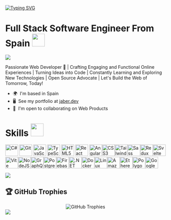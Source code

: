 
<a href="https://git.io/typing-svg"><img src="https://readme-typing-svg.herokuapp.com?font=Fira+Code&weight=900&size=50&pause=1000&color=F7F7F7&center=true&vCenter=true&width=1200&height=54&lines=Hey%2C+I'm+Daniel+Welcome+to+my+Profile!" alt="Typing SVG" /></a>

# Full Stack Software Engineer From Spain  <picture><img src = "https://user-images.githubusercontent.com/74038190/229223156-0cbdaba9-3128-4d8e-8719-b6b4cf741b67.gif" width = 40px></picture> 
<img src="https://user-images.githubusercontent.com/73097560/115834477-dbab4500-a447-11eb-908a-139a6edaec5c.gif">

Passionate Web Developer 🚀 | Crafting Engaging and Functional Online Experiences | Turning Ideas into Code | Constantly Learning and Exploring New Technologies | Open Source Advocate | Let's Build the Web of Tomorrow, Today!


* 🌍  I'm based in Spain
* 🖥️  See my portfolio at [jaber.dev](https://daniel.dev/)
* 🤝  I'm open to collaborating on Web Products


# Skills <img src='https://user-images.githubusercontent.com/74038190/206662607-d9e7591e-bbf9-42f9-9386-29efc927bc16.gif' width="40"> 


<p align="left">
<a
  href="https://docs.microsoft.com/en-us/dotnet/csharp/"
  target="_blank"
  rel="noreferrer"
  ><img
    src="https://raw.githubusercontent.com/danielcranney/readme-generator/main/public/icons/skills/csharp-colored.svg"
    alt="C#"
    width="40"
    height="36"
/></a>
<a href="https://git-scm.com/" target="_blank" rel="noreferrer"
  ><img
    src="https://raw.githubusercontent.com/danielcranney/readme-generator/main/public/icons/skills/git-colored.svg"
    alt="Git"
    width="40"
    height="36"
/></a>
<a
  href="https://developer.mozilla.org/en-US/docs/Web/JavaScript"
  target="_blank"
  rel="noreferrer"
  ><img
    src="https://raw.githubusercontent.com/danielcranney/readme-generator/main/public/icons/skills/javascript-colored.svg"
    alt="JavaScript"
    width="40"
    height="36"
/></a>

<a href="https://www.typescriptlang.org/" target="_blank" rel="noreferrer">
  <img
    src="https://raw.githubusercontent.com/danielcranney/readme-generator/main/public/icons/skills/typescript-colored.svg"
    alt="TypeScript"
    width="40"
    height="36"
/></a>
<a
  href="https://developer.mozilla.org/en-US/docs/Glossary/HTML5"
  target="_blank"
  rel="noreferrer"
>
  <img
    src="https://raw.githubusercontent.com/danielcranney/readme-generator/main/public/icons/skills/html5-colored.svg"
    alt="HTML5"
    width="40"
    height="36"
/></a>
<a href="https://reactjs.org/" target="_blank" rel="noreferrer">
  <img
    src="https://raw.githubusercontent.com/danielcranney/readme-generator/main/public/icons/skills/react-colored.svg"
    alt="React"
    width="40"
    height="36"
/></a>

<a href="https://angular.io/" target="_blank" rel="noreferrer">
  <img
    src="https://raw.githubusercontent.com/danielcranney/readme-generator/main/public/icons/skills/angularjs-colored.svg"
    alt="Angular"
    width="40"
    height="36" /></a
><a href="https://www.w3.org/TR/CSS/#css" target="_blank" rel="noreferrer"
  ><img
    src="https://raw.githubusercontent.com/danielcranney/readme-generator/main/public/icons/skills/css3-colored.svg"
    alt="CSS3"
    width="40"
    height="36" /></a
><a href="https://tailwindcss.com/" target="_blank" rel="noreferrer"
  ><img
    src="https://raw.githubusercontent.com/danielcranney/readme-generator/main/public/icons/skills/tailwindcss-colored.svg"
    alt="TailwindCSS"
    width="40"
    height="36" /></a
><a href="https://sass-lang.com/" target="_blank" rel="noreferrer"
  ><img
    src="https://raw.githubusercontent.com/danielcranney/readme-generator/main/public/icons/skills/sass-colored.svg"
    alt="Sass"
    width="40"
    height="36" /></a
><a href="https://redux.js.org/" target="_blank" rel="noreferrer"
  ><img
    src="https://raw.githubusercontent.com/danielcranney/readme-generator/main/public/icons/skills/redux-colored.svg"
    alt="Redux"
    width="40"
    height="36" /></a
><a href="https://svelte.dev/" target="_blank" rel="noreferrer"
  ><img
    src="https://raw.githubusercontent.com/danielcranney/readme-generator/main/public/icons/skills/svelte-colored.svg"
    alt="Svelte"
    width="40"
    height="36" /></a
><a href="https://vitejs.dev/" target="_blank" rel="noreferrer"
  ><img
    src="https://raw.githubusercontent.com/danielcranney/readme-generator/main/public/icons/skills/vite-colored.svg"
    alt="Vite"
    width="40"
    height="36" /></a
><a href="https://nodejs.org/en/" target="_blank" rel="noreferrer"
  ><img
    src="https://raw.githubusercontent.com/danielcranney/readme-generator/main/public/icons/skills/nodejs-colored.svg"
    alt="NodeJS"
    width="40"
    height="36" /></a
><a href="https://graphql.org/" target="_blank" rel="noreferrer"
  ><img
    src="https://raw.githubusercontent.com/danielcranney/readme-generator/main/public/icons/skills/graphql-colored.svg"
    alt="GraphQL"
    width="40"
    height="36" /></a
><a href="https://www.postgresql.org/" target="_blank" rel="noreferrer"
  ><img
    src="https://raw.githubusercontent.com/danielcranney/readme-generator/main/public/icons/skills/postgresql-colored.svg"
    alt="PostgreSQL"
    width="40"
    height="36" /></a
><a href="https://firebase.google.com/" target="_blank" rel="noreferrer"
  ><img
    src="https://raw.githubusercontent.com/danielcranney/readme-generator/main/public/icons/skills/firebase-colored.svg"
    alt="Firebase"
    width="40"
    height="36" /></a
><a href="https://dotnet.microsoft.com/en-us/" target="_blank" rel="noreferrer"
  ><img
    src="https://raw.githubusercontent.com/danielcranney/readme-generator/main/public/icons/skills/dot-net-colored.svg"
    alt=".NET"
    width="40"
    height="36" /></a
><a href="https://www.docker.com/" target="_blank" rel="noreferrer"
  ><img
    src="https://raw.githubusercontent.com/danielcranney/readme-generator/main/public/icons/skills/docker-colored.svg"
    alt="Docker"
    width="40"
    height="36" /></a
><a href="https://www.linux.org" target="_blank" rel="noreferrer"
  ><img
    src="https://raw.githubusercontent.com/danielcranney/readme-generator/main/public/icons/skills/linux-colored.svg"
    alt="Linux"
    width="40"
    height="36" /></a
><a href="https://aws.amazon.com" target="_blank" rel="noreferrer"
  ><img
    src="https://raw.githubusercontent.com/danielcranney/readme-generator/main/public/icons/skills/aws-colored-dark.svg"
    alt="Amazon Web Services"
    width="40"
    height="36" /></a
><a href="https://ethereum.org/en/" target="_blank" rel="noreferrer"
  ><img
    src="https://raw.githubusercontent.com/danielcranney/readme-generator/main/public/icons/skills/ethereum-colored.svg"
    alt="Ethereum"
    width="40"
    height="36" /></a
><a href="https://polygon.technology/" target="_blank" rel="noreferrer"
  ><img
    src="https://raw.githubusercontent.com/danielcranney/readme-generator/main/public/icons/skills/polygon-colored.svg"
    alt="Polygon"
    width="40"
    height="36" /></a
><a href="https://cloud.google.com/" target="_blank" rel="noreferrer"
  ><img
    src="https://raw.githubusercontent.com/danielcranney/readme-generator/main/public/icons/skills/googlecloud-colored.svg"
    alt="Google Cloud"
    width="40"
    height="36"
/></a>

</p>


<img src="https://user-images.githubusercontent.com/73097560/115834477-dbab4500-a447-11eb-908a-139a6edaec5c.gif">






## 🏆 GitHub Trophies

<div align="center">
  <img src="https://github-profile-trophy.vercel.app/?username=apoorvmaurya&theme=onedark&no-frame=true&no-bg=true&margin-w=15&column=7" alt="GitHub Trophies"/>
</div>


<img src="https://user-images.githubusercontent.com/73097560/115834477-dbab4500-a447-11eb-908a-139a6edaec5c.gif">

<!-- ### Support Me

<ul style="list-style-type: none; margin: 0;">

<li style="display: inline-block; margin-right: 0.25rem;"><a href="https://www.buymeacoffee.com/JaberDev"><img src="https://cdn.buymeacoffee.com/buttons/v2/default-yellow.png" width="150"/></a></li>

</ul>


<br>
<br>
<br> -->

<div align='center'>


</div>
<br>
<br>
